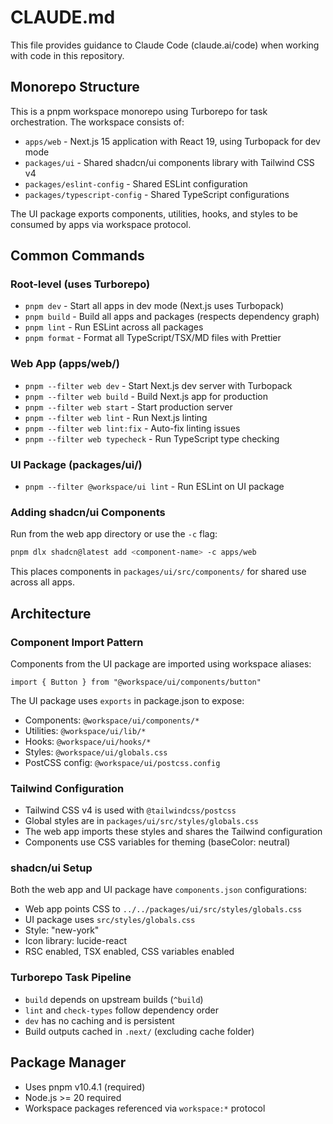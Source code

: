 # CLAUDE.md

This file provides guidance to Claude Code (claude.ai/code) when working with code in this repository.

## Monorepo Structure

This is a pnpm workspace monorepo using Turborepo for task orchestration. The workspace consists of:

- `apps/web` - Next.js 15 application with React 19, using Turbopack for dev mode
- `packages/ui` - Shared shadcn/ui components library with Tailwind CSS v4
- `packages/eslint-config` - Shared ESLint configuration
- `packages/typescript-config` - Shared TypeScript configurations

The UI package exports components, utilities, hooks, and styles to be consumed by apps via workspace protocol.

## Common Commands

### Root-level (uses Turborepo)
- `pnpm dev` - Start all apps in dev mode (Next.js uses Turbopack)
- `pnpm build` - Build all apps and packages (respects dependency graph)
- `pnpm lint` - Run ESLint across all packages
- `pnpm format` - Format all TypeScript/TSX/MD files with Prettier

### Web App (apps/web/)
- `pnpm --filter web dev` - Start Next.js dev server with Turbopack
- `pnpm --filter web build` - Build Next.js app for production
- `pnpm --filter web start` - Start production server
- `pnpm --filter web lint` - Run Next.js linting
- `pnpm --filter web lint:fix` - Auto-fix linting issues
- `pnpm --filter web typecheck` - Run TypeScript type checking

### UI Package (packages/ui/)
- `pnpm --filter @workspace/ui lint` - Run ESLint on UI package

### Adding shadcn/ui Components
Run from the web app directory or use the `-c` flag:
```bash
pnpm dlx shadcn@latest add <component-name> -c apps/web
```
This places components in `packages/ui/src/components/` for shared use across all apps.

## Architecture

### Component Import Pattern
Components from the UI package are imported using workspace aliases:
```tsx
import { Button } from "@workspace/ui/components/button"
```

The UI package uses `exports` in package.json to expose:
- Components: `@workspace/ui/components/*`
- Utilities: `@workspace/ui/lib/*`
- Hooks: `@workspace/ui/hooks/*`
- Styles: `@workspace/ui/globals.css`
- PostCSS config: `@workspace/ui/postcss.config`

### Tailwind Configuration
- Tailwind CSS v4 is used with `@tailwindcss/postcss`
- Global styles are in `packages/ui/src/styles/globals.css`
- The web app imports these styles and shares the Tailwind configuration
- Components use CSS variables for theming (baseColor: neutral)

### shadcn/ui Setup
Both the web app and UI package have `components.json` configurations:
- Web app points CSS to `../../packages/ui/src/styles/globals.css`
- UI package uses `src/styles/globals.css`
- Style: "new-york"
- Icon library: lucide-react
- RSC enabled, TSX enabled, CSS variables enabled

### Turborepo Task Pipeline
- `build` depends on upstream builds (`^build`)
- `lint` and `check-types` follow dependency order
- `dev` has no caching and is persistent
- Build outputs cached in `.next/` (excluding cache folder)

## Package Manager
- Uses pnpm v10.4.1 (required)
- Node.js >= 20 required
- Workspace packages referenced via `workspace:*` protocol
